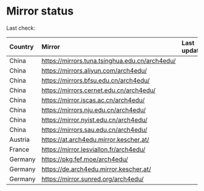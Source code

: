 <script src="./time.js"></script>
# Mirror status
Last check: <script type="text/javascript">localize(1705051113.3853123);</script>

|Country|Mirror|Last update|
|:------|:-----|:----------|
|China|https://mirrors.tuna.tsinghua.edu.cn/arch4edu/|<script type="text/javascript">localize(1704998081);</script>|
|China|https://mirrors.aliyun.com/arch4edu/|<script type="text/javascript">localize(1704998081);</script>|
|China|https://mirrors.bfsu.edu.cn/arch4edu/|<script type="text/javascript">localize(1704998081);</script>|
|China|https://mirrors.cernet.edu.cn/arch4edu/|<script type="text/javascript">localize(1704998081);</script>|
|China|https://mirror.iscas.ac.cn/arch4edu/|<script type="text/javascript">localize(1704998081);</script>|
|China|https://mirrors.nju.edu.cn/arch4edu/|<script type="text/javascript">localize(1704998081);</script>|
|China|https://mirror.nyist.edu.cn/arch4edu/|<script type="text/javascript">localize(1704998081);</script>|
|China|https://mirrors.sau.edu.cn/arch4edu/|<script type="text/javascript">localize(1704998081);</script>|
|Austria|https://at.arch4edu.mirror.kescher.at/|<script type="text/javascript">localize(1705041236);</script>|
|France|https://mirror.lesviallon.fr/arch4edu/|<script type="text/javascript">localize(1704998081);</script>|
|Germany|https://pkg.fef.moe/arch4edu/|<script type="text/javascript">localize(1705041236);</script>|
|Germany|https://de.arch4edu.mirror.kescher.at/|<script type="text/javascript">localize(1705041236);</script>|
|Germany|https://mirror.sunred.org/arch4edu/|<script type="text/javascript">localize(1705041236);</script>|

<script src="./tablefilter/tablefilter.js"></script>
<script src="./table.js"></script>